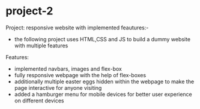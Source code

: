 # project-2

Project: responsive website with implemented feautures:-

- the following project uses HTML,CSS and JS to build a dummy website with multiple features

Features:

- implemented navbars, images and flex-box
- fully responsive webpage with the help of flex-boxes
- additionally multiple easter eggs hidden within the webpage to make the page interactive for anyone visiting
- added a hamburger menu for mobile devices for better user experience on different devices